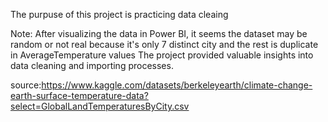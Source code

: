 The purpuse of this project is practicing data cleaing

Note: After visualizing the data in Power BI, it seems the dataset may be random or not real because it's only 7 distinct city and the rest is duplicate in AverageTemperature values
The project provided valuable insights into data cleaning and importing processes.


source:https://www.kaggle.com/datasets/berkeleyearth/climate-change-earth-surface-temperature-data?select=GlobalLandTemperaturesByCity.csv
